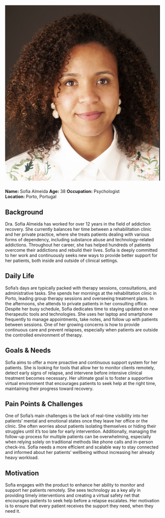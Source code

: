 # ![Sofia Almeida](persona_sofia.jpeg)  
**Name:** Sofia Almeida 
**Age:** 38 
**Occupation:** Psychologist  
**Location:** Porto, Portugal  

## Background

Dra. Sofia Almeida has worked for over 12 years in the field of addiction recovery. She currently balances her time between a rehabilitation clinic and her private practice, where she treats patients dealing with various forms of dependency, including substance abuse and technology-related addictions. Throughout her career, she has helped hundreds of patients overcome their addictions and rebuild their lives. Sofia is deeply committed to her work and continuously seeks new ways to provide better support for her patients, both inside and outside of clinical settings.

## Daily Life

Sofia’s days are typically packed with therapy sessions, consultations, and administrative tasks. She spends her mornings at the rehabilitation clinic in Porto, leading group therapy sessions and overseeing treatment plans. In the afternoons, she attends to private patients in her consulting office. Despite her busy schedule, Sofia dedicates time to staying updated on new therapeutic tools and technologies. She uses her laptop and smartphone frequently to manage appointments, take notes, and follow up with patients between sessions. One of her growing concerns is how to provide continuous care and prevent relapses, especially when patients are outside the controlled environment of therapy. 

## Goals & Needs

Sofia aims to offer a more proactive and continuous support system for her patients. She is looking for tools that allow her to monitor clients remotely, detect early signs of relapse, and intervene before intensive clinical treatment becomes necessary. Her ultimate goal is to foster a supportive virtual environment that encourages patients to seek help at the right time, maintaining their progress toward recovery. 

## Pain Points & Challenges

One of Sofia’s main challenges is the lack of real-time visibility into her patients’ mental and emotional states once they leave her office or the clinic. She often worries about patients isolating themselves or hiding their struggles until it’s too late for early intervention. Additionally, managing the follow-up process for multiple patients can be overwhelming, especially when relying solely on traditional methods like phone calls and in-person check-ins. Sofia needs a more efficient and scalable way to stay connected and informed about her patients’ wellbeing without increasing her already heavy workload.

## Motivation

Sofia engages with the product to enhance her ability to monitor and support her patients remotely. She sees technology as a key ally in providing timely interventions and creating a virtual safety net that encourages patients to seek help before a relapse escalates. Her motivation is to ensure that every patient receives the support they need, when they need it.
